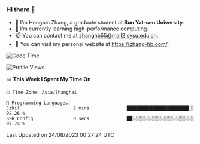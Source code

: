 ### Hi there 👋

- 🔭 I’m Hongbin Zhang, a graduate student at **Sun Yat-sen University**.
- 🌱 I’m currently learning high-performance computing.
- 📫 You can contact me at zhanghb55@mail2.sysu.edu.cn.
- 👀 You can visit my personal website at https://zhang-hb.com/.

<!--START_SECTION:waka-->
![Code Time](http://img.shields.io/badge/Code%20Time-228%20hrs%2010%20mins-blue)

![Profile Views](http://img.shields.io/badge/Profile%20Views-2-blue)

📊 **This Week I Spent My Time On** 

```text
🕑︎ Time Zone: Asia/Shanghai

💬 Programming Languages: 
Ezhil                    2 mins              ███████████████████████░░   92.26 % 
SSH Config               0 secs              ██░░░░░░░░░░░░░░░░░░░░░░░   07.74 % 
```


 Last Updated on 24/08/2023 00:27:24 UTC
<!--END_SECTION:waka-->